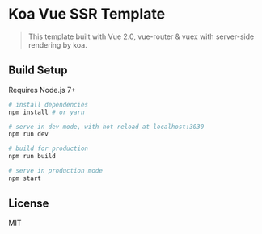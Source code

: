# Koa Vue SSR Template

>  This template built with Vue 2.0, vue-router & vuex  with server-side rendering by koa.

## Build Setup
Requires Node.js 7+
``` bash
# install dependencies
npm install # or yarn

# serve in dev mode, with hot reload at localhost:3030
npm run dev

# build for production
npm run build

# serve in production mode
npm start
```

## License
MIT
